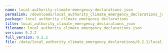 ```yaml
---
name: local-authority-climate-emergency-declarations-json
permalink: /downloads/local_authority_climate_emergency_declarations_json/0_2_2
package: local_authority_climate_emergency_declarations
title: local_authority_climate_emergency_declarations_json
filename: local_authority_climate_emergency_declarations.json
version: 0.2.2
full_version: 0.2.2
file: /data/local_authority_climate_emergency_declarations/0.2.2/local_authority_climate_emergency_declarations.json
---
```

